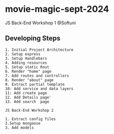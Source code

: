 # movie-magic-sept-2024
JS Back-End Workshop 1  @Softuni

## Developing Steps
    1. Initial Project Architecture
    2. Setup express
    3. Setup Handlebars
    4. Adding resources
    5. Setup static Rout 
    6. Render "home" page
    7. Add routes and controllers
    8. Render "about" page
    9. Extract partial template 
    10: Add service and data layers
    11: Add create page
    12. Add Details page'
    13. Add search  page

    JS Back-End Workshop 2 
    
    1. Extract config files
    2.Setup mongoose
    3. Add models

